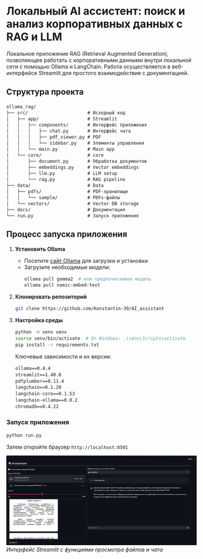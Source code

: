 # Локальный AI ассистент: поиск и анализ корпоративных данных с RAG и LLM

Локальное приложение RAG (Retrieval Augmented Generation), позволяющее работать с корпоративными данными внутри локальной сети с помощью Ollama и LangChain. Работа осуществляется в веб-интерфейсе Streamlit для простого взаимодействия с документацией.

## Структура проекта
```
ollama_rag/
├── src/                      # Исходный код
│   ├── app/                  # Streamlit
│   │   ├── components/       # Интерфейс приложения
│   │   │   ├── chat.py       # Интерфейс чата
│   │   │   ├── pdf_viewer.py # PDF
│   │   │   └── sidebar.py    # Элементы управления
│   │   └── main.py           # Main app
│   └── core/                 # core
│       ├── document.py       # Обработка документов
│       ├── embeddings.py     # Vector embeddings
│       ├── llm.py            # LLM setup
│       └── rag.py            # RAG pipeline
├── data/                     # Data
│   ├── pdfs/                 # PDF-хранилище
│   │   └── sample/           # PDFs-файлы
│   └── vectors/              # Vector DB storage
├── docs/                     # Документация
└── run.py                    # Запуск приложения
```


## Процесс запуска приложения

1. **Установить Ollama**
   - Посетите [сайт Ollama](https://ollama.ai) для загрузки и установки
   - Загрузите необходимые модели:
     ```bash
     ollama pull gemma2  # или предпочитаемая модель
     ollama pull nomic-embed-text
     ```

2. **Клонировать репозиторий**
   ```bash
   git clone https://github.com/Konstantin-39/AI_assistant
   ```

3. **Настройка среды**
   ```bash
   python -m venv venv
   source venv/bin/activate  # On Windows: .\venv\Scripts\activate
   pip install -r requirements.txt
   ```

   Ключевые зависимости и их версии:
   ```txt
   ollama==0.4.4
   streamlit==1.40.0
   pdfplumber==0.11.4
   langchain==0.1.20
   langchain-core==0.1.53
   langchain-ollama==0.0.2
   chromadb==0.4.22
   ```

### Запуск приложения


```bash
python run.py
```
Затем откройте браузер `http://localhost:8501`

![Streamlit UI](st_app_ui.png)
*Интерфейс Streamlit с функциями просмотра файлов и чата*
